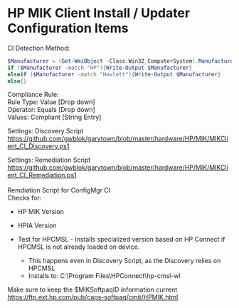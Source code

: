 # HP MIK Client Install / Updater Configuration Items

CI Detection Method: <br>

```PowerShell
$Manufacturer = (Get-WmiObject -Class:Win32_ComputerSystem).Manufacturer
if ($Manufacturer -match "HP"){Write-Output $Manufacturer}
elseif ($Manufacturer -match "Hewlett"){Write-Output $Manufacturer}
else{}
```
Compliance Rule:<br>
Rule Type: Value [Drop down]<br>
Operator: Equals [Drop down]<br>
Values: Compliant [String Entry]<br>

Settings: Discovery Script <br>
https://github.com/gwblok/garytown/blob/master/hardware/HP/MIK/MIKClient_CI_Discovery.ps1

Settings: Remediation Script<br>
https://github.com/gwblok/garytown/blob/master/hardware/HP/MIK/MIKClient_CI_Remediation.ps1
<br>
<br>
Remdiation Script for ConfigMgr CI
<br>
Checks for:<br>
 - HP MIK Version
 - HPIA Version

 - Test for HPCMSL - Installs specialized version based on HP Connect if HPCMSL is not already loaded on device.
   - This happens even in Discovery Script, as the Discovery relies on HPCMSL
   - Installs to: C:\Program Files\HPConnect\hp-cmsl-wl



Make sure to keep the $MIKSoftpaqID information current
https://ftp.ext.hp.com/pub/caps-softpaq/cmit/HPMIK.html
